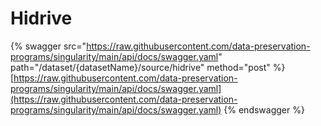 # Hidrive

{% swagger src="https://raw.githubusercontent.com/data-preservation-programs/singularity/main/api/docs/swagger.yaml" path="/dataset/{datasetName}/source/hidrive" method="post" %}
[https://raw.githubusercontent.com/data-preservation-programs/singularity/main/api/docs/swagger.yaml](https://raw.githubusercontent.com/data-preservation-programs/singularity/main/api/docs/swagger.yaml)
{% endswagger %}
